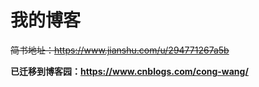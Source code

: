 # 我的博客

~~简书地址：<https://www.jianshu.com/u/294771267a5b>~~

**已迁移到博客园：<https://www.cnblogs.com/cong-wang/>**
